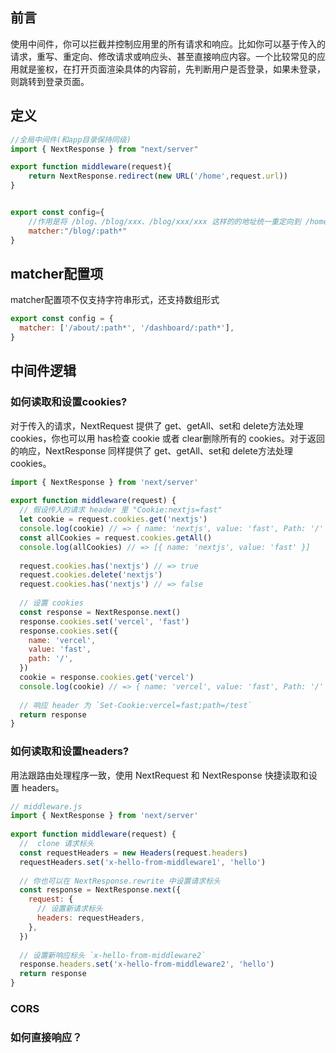 ## 前言
使用中间件，你可以拦截并控制应用里的所有请求和响应。比如你可以基于传入的请求，重写、重定向、修改请求或响应头、甚至直接响应内容。一个比较常见的应用就是鉴权，在打开页面渲染具体的内容前，先判断用户是否登录，如果未登录，则跳转到登录页面。
## 定义
```javascript
//全局中间件(和app目录保持同级)
import { NextResponse } from "next/server"

export function middleware(request){
	return NextResponse.redirect(new URL('/home',request.url))
}


export const config={
	//作用是将 /blog、/blog/xxx、/blog/xxx/xxx 这样的的地址统一重定向到 /home
	matcher:"/blog/:path*"
}
```
## matcher配置项
matcher配置项不仅支持字符串形式，还支持数组形式
```javascript
export const config = {
  matcher: ['/about/:path*', '/dashboard/:path*'],
}
```
## 中间件逻辑
### 如何读取和设置cookies?
对于传入的请求，NextRequest 提供了 get、getAll、set和 delete方法处理 cookies，你也可以用 has检查 cookie 或者 clear删除所有的 cookies。对于返回的响应，NextResponse 同样提供了 get、getAll、set和 delete方法处理 cookies。
```javascript
import { NextResponse } from 'next/server'
 
export function middleware(request) {
  // 假设传入的请求 header 里 "Cookie:nextjs=fast"
  let cookie = request.cookies.get('nextjs')
  console.log(cookie) // => { name: 'nextjs', value: 'fast', Path: '/' }
  const allCookies = request.cookies.getAll()
  console.log(allCookies) // => [{ name: 'nextjs', value: 'fast' }]
 
  request.cookies.has('nextjs') // => true
  request.cookies.delete('nextjs')
  request.cookies.has('nextjs') // => false
 
  // 设置 cookies
  const response = NextResponse.next()
  response.cookies.set('vercel', 'fast')
  response.cookies.set({
    name: 'vercel',
    value: 'fast',
    path: '/',
  })
  cookie = response.cookies.get('vercel')
  console.log(cookie) // => { name: 'vercel', value: 'fast', Path: '/' }
  
  // 响应 header 为 `Set-Cookie:vercel=fast;path=/test`
  return response
}
```
### 如何读取和设置headers?
用法跟路由处理程序一致，使用 NextRequest 和 NextResponse 快捷读取和设置 headers。
```javascript
// middleware.js 
import { NextResponse } from 'next/server'
 
export function middleware(request) {
  //  clone 请求标头
  const requestHeaders = new Headers(request.headers)
  requestHeaders.set('x-hello-from-middleware1', 'hello')
 
  // 你也可以在 NextResponse.rewrite 中设置请求标头
  const response = NextResponse.next({
    request: {
      // 设置新请求标头
      headers: requestHeaders,
    },
  })
 
  // 设置新响应标头 `x-hello-from-middleware2`
  response.headers.set('x-hello-from-middleware2', 'hello')
  return response
}
```
### CORS

### 如何直接响应？



